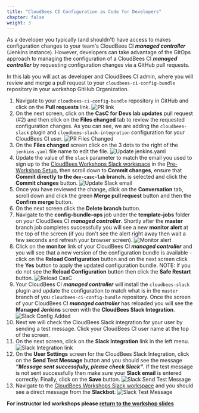 ```yaml
---
title: "CloudBees CI Configuration as Code for Developers"
chapter: false
weight: 3
---
```


As a developer you typically (and shouldn't) have access to makes configuration changes to your team's CloudBees CI ***managed controller*** (Jenkins instance). However, developers can take advantage of the GitOps approach to managing the configuration of a CloudBees CI ***managed controller*** by requesting configuration changes via a GitHub pull requests.

In this lab you will act as developer and CloudBees CI admin, where you will review and merge a pull request to your `cloudbees-ci-config-bundle` repository in your workshop GitHub Organization.

1. Navigate to your `cloudbees-ci-config-bundle` repository in GitHub and click on the **Pull requests** link. ![PR link](pr-link.png?width=50pc) 
2. On the next screen, click on the **CasC for Devs lab updates** pull request (#2) and then click on the **Files changed** tab to review the requested configuration changes. As you can see, we are adding the `cloudbees-slack` plugin and `cloudbees-slack-integration` configuration for your CloudBees CI user. ![PR Files Changed](dev-casc-changes.png?width=50pc)
3. On the **Files changed** screen click on the 3 dots to the right of the `jenkins.yaml` file name to edit the file. ![Update jenkins.yaml](update-jenkins-yaml.png?width=50pc) 
4. Update the value of the `slack` parameter to match the email you used to sign up to the [CloudBees Workshops Slack workspace](https://app.slack.com/client/T010A455W77) in the [Pre-Workshop Setup](https://cloudbees-ci.labs.cb-sa.io/getting-started/pre-workshop-setup/#slack), then scroll down to **Commit changes**, ensure that **Commit directly to the `dev-casc-lab` branch.** is selected and click the **Commit changes** button. ![Update Slack email](slack-email.png?width=50pc)
5. Once you have reviewed the change, click on the **Conversation** tab, scroll down and click the green **Merge pull request** button and then the **Confirm merge** button.
6. On the next screen click the **Delete branch** button.
7. Navigate to the **config-bundle-ops** job under the **template-jobs** folder on your CloudBees CI ***managed controller***. Shortly after the **master** branch job completes successfully you will see a new **monitor alert** at the top of the screen (if you don't see the alert right away then wait a few seconds and refresh your browser screen). ![Monitor alert](monitor-alert.png?width=50pc)
8. Click on the **monitor** link of your CloudBees CI ***managed controller*** and you will see that a new version of the configuration bundle is available - click on the **Reload Configuration** button and on the next screen click the **Yes** button to apply the updated configuration bundle. NOTE: If you do not see the **Reload Configuration** button then click the **Safe Restart** button. ![Reload CasC](reload-config.png?width=50pc)
9. Your CloudBees CI ***managed controller*** will install the `cloudbees-slack` plugin and update the configuration to match what is in the `master` branch of you `cloudbees-ci-config-bundle` repository. Once the screen of your CloudBees CI ***managed controller*** has reloaded you will see the **Managed Jenkins** screen with the **CloudBees Slack Integration**. ![Slack Config Added](slack-config-added.png?width=50pc)
10. Next we will check the CloudBees Slack integration for your user by sending a test message. Click your CloudBees CI user name at the top of the screen.
11. On the next screen, click on the **Slack Integration** link in the left menu. ![Slack Integration link](slack-integration-link.png?width=50pc)
12. On the **User Settings** screen for the CloudBees Slack Integration, click on the **Send Test Message** button and you should see the message ***"Message sent successfully, please check Slack"***. If the test message is not sent successfully then make sure your **Slack email** is entered correctly. Finally, click on the **Save** button. ![Slack Send Test Message](slack-send-test-msg.png?width=50pc)
13. Navigate to the [CloudBees Workshops Slack workspace](https://app.slack.com/client/T010A455W77/) and you should see a direct message from the **Slackbot**. ![Slack Test Message](slack-test-msg.png?width=50pc)

**For instructor led workshops please <a href="https://cloudbees-days.github.io/cloudbees-field-workshops/cloudbees-ci/#48">return to the workshop slides</a>**

